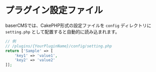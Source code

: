 # プラグイン設定ファイル

baserCMSでは、CakePHP形式の設定ファイルを `config` ディレクトリに `setting.php` として配置すると自動的に読み込まれます。

```php
// 例
// /plugins/{YourPluginName}/config/setting.php
return ['Sample' => [
    'key1' => 'value1',
    'key2' => 'value2'
]];
```
